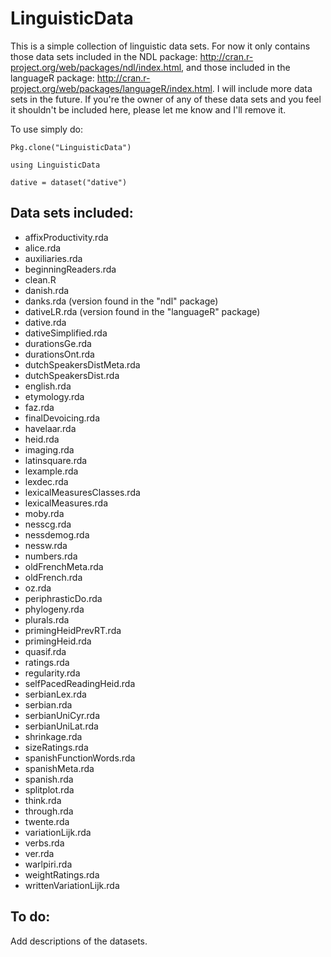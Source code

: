 # LinguisticData

This is a simple collection of linguistic data sets. For now it only contains those data sets included in the NDL package: http://cran.r-project.org/web/packages/ndl/index.html, and those included in the languageR package: http://cran.r-project.org/web/packages/languageR/index.html. I will include more data sets in the future. If you're the owner of any of these data sets and you feel it shouldn't be included here, please let me know and I'll remove it.

To use simply do:

```
Pkg.clone("LinguisticData")

using LinguisticData

dative = dataset("dative")
```


## Data sets included:

* affixProductivity.rda
* alice.rda
* auxiliaries.rda
* beginningReaders.rda
* clean.R
* danish.rda
* danks.rda (version found in the "ndl" package)
* dativeLR.rda (version found in the "languageR" package)
* dative.rda
* dativeSimplified.rda
* durationsGe.rda
* durationsOnt.rda
* dutchSpeakersDistMeta.rda
* dutchSpeakersDist.rda
* english.rda
* etymology.rda
* faz.rda
* finalDevoicing.rda
* havelaar.rda
* heid.rda
* imaging.rda
* latinsquare.rda
* lexample.rda
* lexdec.rda
* lexicalMeasuresClasses.rda
* lexicalMeasures.rda
* moby.rda
* nesscg.rda
* nessdemog.rda
* nessw.rda
* numbers.rda
* oldFrenchMeta.rda
* oldFrench.rda
* oz.rda
* periphrasticDo.rda
* phylogeny.rda
* plurals.rda
* primingHeidPrevRT.rda
* primingHeid.rda
* quasif.rda
* ratings.rda
* regularity.rda
* selfPacedReadingHeid.rda
* serbianLex.rda
* serbian.rda
* serbianUniCyr.rda
* serbianUniLat.rda
* shrinkage.rda
* sizeRatings.rda
* spanishFunctionWords.rda
* spanishMeta.rda
* spanish.rda
* splitplot.rda
* think.rda
* through.rda
* twente.rda
* variationLijk.rda
* verbs.rda
* ver.rda
* warlpiri.rda
* weightRatings.rda
* writtenVariationLijk.rda

## To do:

Add descriptions of the datasets.